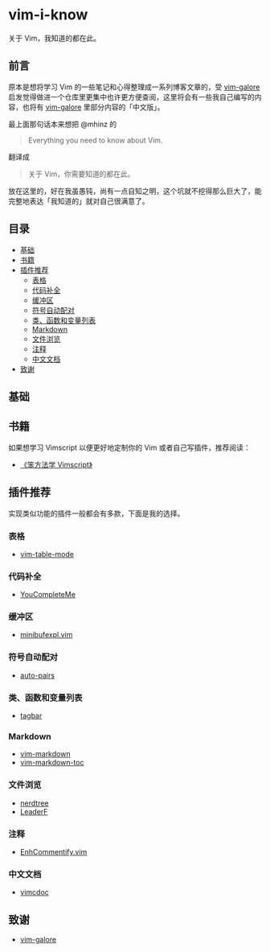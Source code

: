 # vim-i-know

关于 Vim，我知道的都在此。

## 前言

原本是想将学习 Vim 的一些笔记和心得整理成一系列博客文章的，受 [vim-galore][1] 启发觉得做进一个仓库里更集中也许更方便查阅，这里将会有一些我自己编写的内容，也将有 [vim-galore][1] 里部分内容的「中文版」。

最上面那句话本来想把 @mhinz 的

> Everything you need to know about Vim.

翻译成

> 关于 Vim，你需要知道的都在此。

放在这里的，好在我虽愚钝，尚有一点自知之明，这个坑就不挖得那么巨大了，能完整地表达「我知道的」就对自己很满意了。

## 目录

* [基础](#基础)
* [书籍](#书籍)
* [插件推荐](#插件推荐)
	* [表格](#表格)
	* [代码补全](#代码补全)
	* [缓冲区](#缓冲区)
	* [符号自动配对](#符号自动配对)
	* [类、函数和变量列表](#类函数和变量列表)
	* [Markdown](#markdown)
	* [文件浏览](#文件浏览)
	* [注释](#注释)
	* [中文文档](#中文文档)
* [致谢](#致谢)

## 基础

## 书籍

如果想学习 Vimscript 以便更好地定制你的 Vim 或者自己写插件，推荐阅读：

* [《笨方法学 Vimscript》](https://github.com/isayme/learnvimscriptthehardway-cn)

## 插件推荐

实现类似功能的插件一般都会有多款，下面是我的选择。

### 表格

* [vim-table-mode](https://github.com/dhruvasagar/vim-table-mode)

### 代码补全

* [YouCompleteMe](https://github.com/Valloric/YouCompleteMe)

### 缓冲区

* [minibufexpl.vim](https://github.com/fholgado/minibufexpl.vim)

### 符号自动配对

* [auto-pairs](https://github.com/jiangmiao/auto-pairs)

### 类、函数和变量列表

* [tagbar](https://github.com/majutsushi/tagbar)

### Markdown

* [vim-markdown](https://github.com/tpope/vim-markdown)
* [vim-markdown-toc](https://github.com/mzlogin/vim-markdown-toc)

### 文件浏览

* [nerdtree](https://github.com/scrooloose/nerdtree)
* [LeaderF](https://github.com/Yggdroot/LeaderF)

### 注释

* [EnhCommentify.vim](https://github.com/vim-scripts/EnhCommentify.vim)

### 中文文档

* [vimcdoc](https://github.com/asins/vimcdoc)

## 致谢

* [vim-galore][1]

[1]: https://github.com/mhinz/vim-galore
